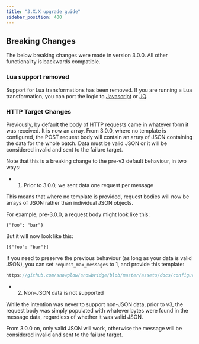 ```yaml
---
title: "3.X.X upgrade guide"
sidebar_position: 400
---
```


## Breaking Changes

The below breaking changes were made in version 3.0.0. All other functionality is backwards compatible.

### Lua support removed

Support for Lua transformations has been removed. If you are running a Lua transformation, you can port the logic to [Javascript](/docs/destinations/forwarding-events/snowbridge/configuration/transformations/custom-scripts/javascript-configuration/index.md) or [JQ](/docs/destinations/forwarding-events/snowbridge/configuration/transformations/builtin/jq.md).

### HTTP Target Changes

Previously, by default the body of HTTP requests came in whatever form it was received. It is now an array. From 3.0.0, where no template is configured, the POST request body will contain an array of JSON containing the data for the whole batch. Data must be valid JSON or it will be considered invalid and sent to the failure target.

Note that this is a breaking change to the pre-v3 default behaviour, in two ways:

- 1. Prior to 3.0.0, we sent data one request per message

This means that where no template is provided, request bodies will now be arrays of JSON rather than individual JSON objects. 

For example, pre-3.0.0, a request body might look like this:

```
{"foo": "bar"}
```

But it will now look like this:

```
[{"foo": "bar"}]
```

If you need to preserve the previous behaviour (as long as your data is valid JSON), you can set `request_max_messages` to 1, and provide this template:

```go reference
https://github.com/snowplow/snowbridge/blob/master/assets/docs/configuration/targets/http-template-unwrap-example.file
```

- 2. Non-JSON data is not supported

While the intention was never to support non-JSON data, prior to v3, the request body was simply populated with whatever bytes were found in the message data, regardless of whether it was valid JSON.

From 3.0.0 on, only valid JSON will work, otherwise the message will be considered invalid and sent to the failure target.

